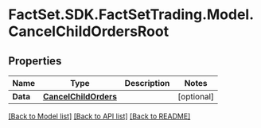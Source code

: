 # FactSet.SDK.FactSetTrading.Model.CancelChildOrdersRoot

## Properties

Name | Type | Description | Notes
------------ | ------------- | ------------- | -------------
**Data** | [**CancelChildOrders**](CancelChildOrders.md) |  | [optional] 

[[Back to Model list]](../README.md#documentation-for-models) [[Back to API list]](../README.md#documentation-for-api-endpoints) [[Back to README]](../README.md)


